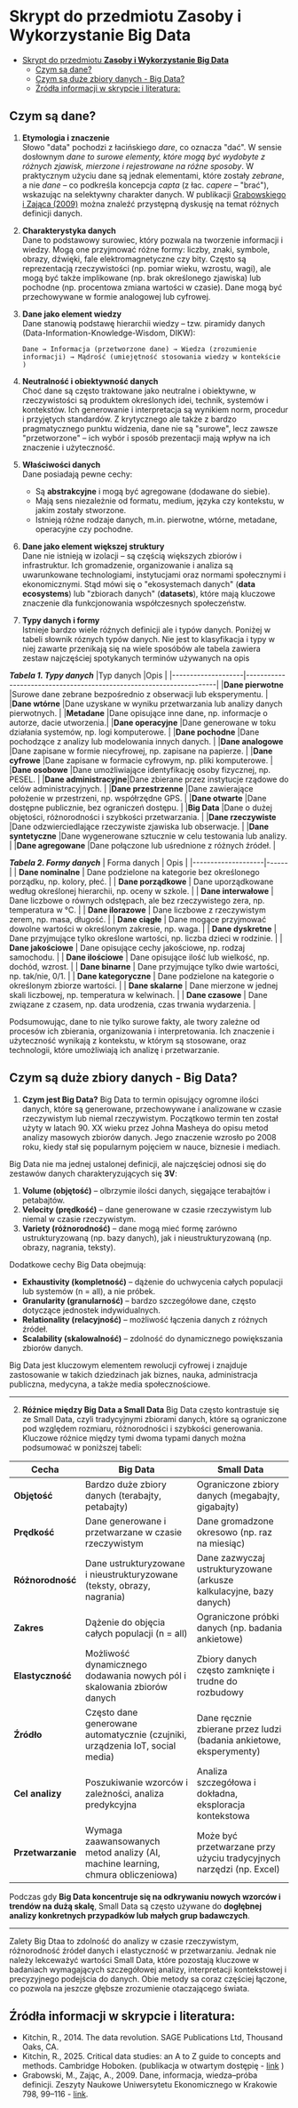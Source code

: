 # Skrypt do przedmiotu **Zasoby i Wykorzystanie Big Data**

- [Skrypt do przedmiotu **Zasoby i Wykorzystanie Big Data**](#skrypt-do-przedmiotu-zasoby-i-wykorzystanie-big-data)
  - [Czym są dane?](#czym-są-dane)
  - [Czym są duże zbiory danych - Big Data?](#czym-są-duże-zbiory-danych---big-data)
  - [Źródła informacji w skrypcie i literatura:](#źródła-informacji-w-skrypcie-i-literatura)


## Czym są dane?

1. **Etymologia i znaczenie**  
   Słowo "data" pochodzi z łacińskiego *dare*, co oznacza "dać". W sensie dosłownym *dane to surowe elementy, które mogą być wydobyte z różnych zjawisk, mierzone i rejestrowane na różne sposoby*. W praktycznym użyciu dane są jednak elementami, które zostały *zebrane*, a nie *dane* – co podkreśla koncepcja *capta* (z łac. *capere* – "brać"), wskazując na selektywny charakter danych. 
   W publikacji [Grabowskiego i Zająca (2009)](https://www.cri.agh.edu.pl/uczelnia/tad/PSI11/art/Dane_informacje_wiedza.pdf) można znaleźć przystępną dyskusję na temat różnych definicji danych.

2. **Charakterystyka danych**  
   Dane to podstawowy surowiec, który pozwala na tworzenie informacji i wiedzy. Mogą one przyjmować różne formy: liczby, znaki, symbole, obrazy, dźwięki, fale elektromagnetyczne czy bity. Często są reprezentacją rzeczywistości (np. pomiar wieku, wzrostu, wagi), ale mogą być także implikowane (np. brak określonego zjawiska) lub pochodne (np. procentowa zmiana wartości w czasie). Dane mogą być przechowywane w formie analogowej lub cyfrowej.
3. **Dane jako element wiedzy**  
   Dane stanowią podstawę hierarchii wiedzy – tzw. piramidy danych (Data-Information-Knowledge-Wisdom, DIKW): 
   ``` 
   Dane → Informacja (przetworzone dane) → Wiedza (zrozumienie informacji) → Mądrość (umiejętność stosowania wiedzy w kontekście
   )​
4. **Neutralność i obiektywność danych**  
   Choć dane są często traktowane jako neutralne i obiektywne, w rzeczywistości są produktem określonych idei, technik, systemów i kontekstów. Ich generowanie i interpretacja są wynikiem norm, procedur i przyjętych standardów. Z krytycznego ale także z bardzo pragmatycznego punktu widzenia, dane nie są "surowe", lecz zawsze "przetworzone" – ich wybór i sposób prezentacji mają wpływ na ich znaczenie i użyteczność.

5. **Właściwości danych**  
   Dane posiadają pewne cechy:
   - Są **abstrakcyjne** i mogą być agregowane (dodawane do siebie).
   - Mają sens niezależnie od formatu, medium, języka czy kontekstu, w jakim zostały stworzone.
   - Istnieją różne rodzaje danych, m.in. pierwotne, wtórne, metadane, operacyjne czy pochodne.

6. **Dane jako element większej struktury**  
   Dane nie istnieją w izolacji – są częścią większych zbiorów i infrastruktur. Ich gromadzenie, organizowanie i analiza są uwarunkowane technologiami, instytucjami oraz normami społecznymi i ekonomicznymi. Stąd mówi się o "ekosystemach danych" (**data ecosystems**) lub "zbiorach danych" (**datasets**), które mają kluczowe znaczenie dla funkcjonowania współczesnych społeczeństw.

7. **Typy danych i formy**  
   Istnieje bardzo wiele różnych definicji ale i typów danych. Poniżej w tabeli słownik róznych typów danych. Nie jest to klasyfikacja i typy w niej zawarte przenikają się na wiele sposóbów ale tabela zawiera zestaw najczęściej spotykanych terminów używanych na opis 

***Tabela 1. Typy danych***
|Typ danych          |Opis                                                                 |
|--------------------|---------------------------------------------------------------------|
|**Dane pierwotne**     |Surowe dane zebrane bezpośrednio z obserwacji lub eksperymentu.      |
|**Dane wtórne**        |Dane uzyskane w wyniku przetwarzania lub analizy danych pierwotnych. |
|**Metadane**            |Dane opisujące inne dane, np. informacje o autorze, dacie utworzenia.|
|**Dane operacyjne**     |Dane generowane w toku działania systemów, np. logi komputerowe.     |
|**Dane pochodne**      |Dane pochodzące z analizy lub modelowania innych danych.             |
|**Dane analogowe**      |Dane zapisane w formie niecyfrowej, np. zapisane na papierze.        |
|**Dane cyfrowe**        |Dane zapisane w formacie cyfrowym, np. pliki komputerowe.            |
|**Dane osobowe**        |Dane umożliwiające identyfikację osoby fizycznej, np. PESEL.         |
|**Dane administracyjne**|Dane zbierane przez instytucje rządowe do celów administracyjnych.   |
|**Dane przestrzenne**   |Dane zawierające położenie w przestrzeni, np. współrzędne GPS.       |
|**Dane otwarte**        |Dane dostępne publicznie, bez ograniczeń dostępu.                    |
|**Big Data**            |Dane o dużej objętości, różnorodności i szybkości przetwarzania.     |
|**Dane rzeczywiste**    |Dane odzwierciedlające rzeczywiste zjawiska lub obserwacje.          |
|**Dane syntetyczne**   |Dane wygenerowane sztucznie w celu testowania lub analizy.           |
|**Dane agregowane**     |Dane połączone lub uśrednione z różnych źródeł.                      |




***Tabela 2. Formy danych***
| Forma danych       | Opis |
|--------------------|------|
| **Dane nominalne** | Dane podzielone na kategorie bez określonego porządku, np. kolory, płeć. |
| **Dane porządkowe** | Dane uporządkowane według określonej hierarchii, np. oceny w szkole. |
| **Dane interwałowe** | Dane liczbowe o równych odstępach, ale bez rzeczywistego zera, np. temperatura w °C. |
| **Dane ilorazowe** | Dane liczbowe z rzeczywistym zerem, np. masa, długość. |
| **Dane ciągłe** | Dane mogące przyjmować dowolne wartości w określonym zakresie, np. waga. |
| **Dane dyskretne** | Dane przyjmujące tylko określone wartości, np. liczba dzieci w rodzinie. |
| **Dane jakościowe** | Dane opisujące cechy jakościowe, np. rodzaj samochodu. |
| **Dane ilościowe** | Dane opisujące ilość lub wielkość, np. dochód, wzrost. |
| **Dane binarne** | Dane przyjmujące tylko dwie wartości, np. tak/nie, 0/1. |
| **Dane kategoryczne** | Dane podzielone na kategorie o określonym zbiorze wartości. |
| **Dane skalarne** | Dane mierzone w jednej skali liczbowej, np. temperatura w kelwinach. |
| **Dane czasowe** | Dane związane z czasem, np. data urodzenia, czas trwania wydarzenia. |


Podsumowując, dane to nie tylko surowe fakty, ale twory zależne od procesów ich zbierania, organizowania i interpretowania. Ich znaczenie i użyteczność wynikają z kontekstu, w którym są stosowane, oraz technologii, które umożliwiają ich analizę i przetwarzanie.

## Czym są duże zbiory danych - Big Data?

1. **Czym jest Big Data?**
Big Data to termin opisujący ogromne ilości danych, które są generowane, przechowywane i analizowane w czasie rzeczywistym lub niemal rzeczywistym. Początkowo termin ten został użyty w latach 90. XX wieku przez Johna Masheya do opisu metod analizy masowych zbiorów danych. Jego znaczenie wzrosło po 2008 roku, kiedy stał się popularnym pojęciem w nauce, biznesie i mediach.

Big Data nie ma jednej ustalonej definicji, ale najczęściej odnosi się do zestawów danych charakteryzujących się **3V**:
1. **Volume (objętość)** – olbrzymie ilości danych, sięgające terabajtów i petabajtów.
2. **Velocity (prędkość)** – dane generowane w czasie rzeczywistym lub niemal w czasie rzeczywistym.
3. **Variety (różnorodność)** – dane mogą mieć formę zarówno ustrukturyzowaną (np. bazy danych), jak i nieustrukturyzowaną (np. obrazy, nagrania, teksty).

Dodatkowe cechy Big Data obejmują:
- **Exhaustivity (kompletność)** – dążenie do uchwycenia całych populacji lub systemów (n = all), a nie próbek.
- **Granularity (granularność)** – bardzo szczegółowe dane, często dotyczące jednostek indywidualnych.
- **Relationality (relacyjność)** – możliwość łączenia danych z różnych źródeł.
- **Scalability (skalowalność)** – zdolność do dynamicznego powiększania zbiorów danych.

Big Data jest kluczowym elementem rewolucji cyfrowej i znajduje zastosowanie w takich dziedzinach jak biznes, nauka, administracja publiczna, medycyna, a także media społecznościowe.

---

2. **Różnice między Big Data a Small Data**
Big Data często kontrastuje się ze Small Data, czyli tradycyjnymi zbiorami danych, które są ograniczone pod względem rozmiaru, różnorodności i szybkości generowania. Kluczowe różnice między tymi dwoma typami danych można podsumować w poniższej tabeli:

| **Cecha**         | **Big Data**                                        | **Small Data**                                    |
|-------------------|--------------------------------------------------|------------------------------------------------|
| **Objętość**      | Bardzo duże zbiory danych (terabajty, petabajty)  | Ograniczone zbiory danych (megabajty, gigabajty) |
| **Prędkość**      | Dane generowane i przetwarzane w czasie rzeczywistym | Dane gromadzone okresowo (np. raz na miesiąc) |
| **Różnorodność**  | Dane ustrukturyzowane i nieustrukturyzowane (teksty, obrazy, nagrania) | Dane zazwyczaj ustrukturyzowane (arkusze kalkulacyjne, bazy danych) |
| **Zakres**        | Dążenie do objęcia całych populacji (n = all)   | Ograniczone próbki danych (np. badania ankietowe) |
| **Elastyczność**  | Możliwość dynamicznego dodawania nowych pól i skalowania zbiorów danych | Zbiory danych często zamknięte i trudne do rozbudowy |
| **Źródło**        | Często dane generowane automatycznie (czujniki, urządzenia IoT, social media) | Dane ręcznie zbierane przez ludzi (badania ankietowe, eksperymenty) |
| **Cel analizy**   | Poszukiwanie wzorców i zależności, analiza predykcyjna | Analiza szczegółowa i dokładna, eksploracja kontekstowa |
| **Przetwarzanie** | Wymaga zaawansowanych metod analizy (AI, machine learning, chmura obliczeniowa) | Może być przetwarzane przy użyciu tradycyjnych narzędzi (np. Excel) |

Podczas gdy **Big Data koncentruje się na odkrywaniu nowych wzorców i trendów na dużą skalę**, Small Data są często używane do **dogłębnej analizy konkretnych przypadków lub małych grup badawczych**.

---

Zalety Big Dtaa to zdolność do analizy w czasie rzeczywistym, różnorodność źródeł danych i elastyczność w przetwarzaniu. Jednak nie należy lekceważyć wartości Small Data, które pozostają kluczowe w badaniach wymagających szczegółowej analizy, interpretacji kontekstowej i precyzyjnego podejścia do danych. Obie metody sa coraz częściej łączone, co pozwola na jeszcze głębsze zrozumienie otaczającego świata.


## Źródła informacji w skrypcie i literatura:
* Kitchin, R., 2014. The data revolution. SAGE Publications Ltd, Thousand Oaks, CA.
* Kitchin, R., 2025. Critical data studies: an A to Z guide to concepts and methods. Cambridge Hoboken. (publikacja w otwartym dostępię - [link](https://mural.maynoothuniversity.ie/id/eprint/19283/1/Critical%20Data%20Studies%20Kitchin%20PDF.pdf) )
* Grabowski, M., Zając, A., 2009. Dane, informacja, wiedza–próba definicji. Zeszyty Naukowe Uniwersytetu Ekonomicznego w Krakowie 798, 99–116 - [link](https://www.cri.agh.edu.pl/uczelnia/tad/PSI11/art/Dane_informacje_wiedza.pdf).
